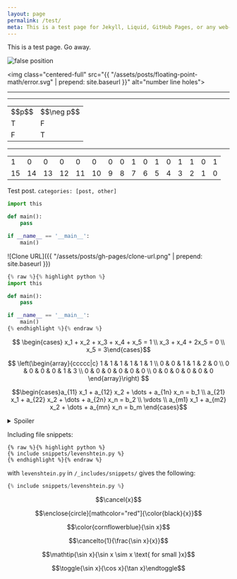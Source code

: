 ```yaml
---
layout: page
permalink: /test/
meta: This is a test page for Jekyll, Liquid, GitHub Pages, or any web-based technology I care to try.
---
```


This is a test page. Go away.

<!-- Custom styles for the images -->
<link rel="stylesheet" href="{{ "/assets/styles/images.css" | prepend: site.baseurl }}">

<!-- Custom styles for the truth tables -->
<link rel="stylesheet" href="{{ "/assets/styles/truth_tables.css" | prepend: site.baseurl }}">

<!-- Custom styles for the binary_word -->
<link rel="stylesheet" href="{{ "/assets/styles/binary_word.css" | prepend: site.baseurl }}">


<img class="centered" src="https://upload.wikimedia.org/wikipedia/commons/thumb/9/97/False_position_method.svg/351px-False_position_method.svg.png" alt="false position">

<img class="centered-full" src="{{ "/assets/posts/floating-point-math/error.svg" | prepend: site.baseurl }}" alt="number line holes">

<hr>

<hr/>

<table class="truth">
    <tr>
        <td>$$p$$</td>
        <td>$$\neg p$$</td>
    </tr>
    <tr>
        <td>T</td>
        <td>F</td>
    </tr>
    <tr>
        <td>F</td>
        <td>T</td>
    </tr>
</table>

---

<table class="binary_word">
    <tr>
        <td>1</td>
        <td>0</td>
        <td>0</td>
        <td>0</td>
        <td>0</td>
        <td>0</td>
        <td>0</td>
        <td>0</td>
        <td>1</td>
        <td>0</td>
        <td>1</td>
        <td>0</td>
        <td>1</td>
        <td>1</td>
        <td>0</td>
        <td>1</td>
    </tr>
    <tr>
        <td>15</td>
        <td>14</td>
        <td>13</td>
        <td>12</td>
        <td>11</td>
        <td>10</td>
        <td>9</td>
        <td>8</td>
        <td>7</td>
        <td>6</td>
        <td>5</td>
        <td>4</td>
        <td>3</td>
        <td>2</td>
        <td>1</td>
        <td>0</td>
    </tr>
</table>

Test post. `categories: [post, other]`


```python
import this

def main():
    pass

if __name__ == '__main__':
    main()
```

![Clone URL]({{ "/assets/posts/gh-pages/clone-url.png" | prepend: site.baseurl }})

```python
{% raw %}{% highlight python %}
import this

def main():
    pass

if __name__ == '__main__':
    main()
{% endhighlight %}{% endraw %}
```

$$ \begin{cases} x_1 + x_2 + x_3 + x_4 + x_5 = 1 \\ x_3 + x_4 + 2x_5 = 0 \\ x_5 = 3\end{cases}$$

$$ \left(\begin{array}{ccccc|c} 1 & 1 & 1 & 1 & 1 & 1 \\ 0 & 0 & 1 & 1 & 2 & 0 \\ 0 & 0 & 0 & 0 & 1 & 3 \\ 0 & 0 & 0 & 0 & 0 & 0 \\ 0 & 0 & 0 & 0 & 0 & 0 \end{array}\right) $$

$$\begin{cases}a_{11} x_1 + a_{12} x_2 + \dots + a_{1n} x_n = b_1 \\ a_{21} x_1 + a_{22} x_2 + \dots + a_{2n} x_n = b_2 \\ \vdots \\ a_{m1} x_1 + a_{m2} x_2 +  \dots + a_{mn} x_n = b_m \end{cases}$$

<details>
    <summary>Spoiler</summary>
    <p>Everybody dies.</p>
</details>

Including file snippets:

```liquid
{% raw %}{% highlight python %}
{% include snippets/levenshtein.py %}
{% endhighlight %}{% endraw %}
```

with `levenshtein.py` in `/_includes/snippets/` gives the following:

```python
{% include snippets/levenshtein.py %}
```

$$\cancel{x}$$

$$\enclose{circle}[mathcolor="red"]{\color{black}{x}}$$

<!-- http://www.w3schools.com/colors/colors_names.asp -->
$$\color{cornflowerblue}{\sin x}$$

$$\cancelto{1}{\frac{\sin x}{x}}$$

$$\mathtip{\sin x}{\sin x \sim x \text{ for small }x}$$

$$\toggle{\sin x}{\cos x}{\tan x}\endtoggle$$
